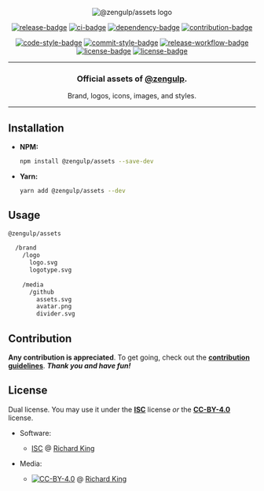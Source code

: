 <!-- Logo -->
<p align="center">
  <img src="https://cdn.jsdelivr.net/npm/@zengulp/assets@1.0.4/brand/media/github/assets.svg" alt="@zengulp/assets logo" />
</p>

<!-- Badges - 1st row -->
<p align="center">
  <!-- NPM badge -->
  <a href="https://www.npmjs.com/package/@zengulp/assets"><img src="https://img.shields.io/npm/v/@zengulp/assets?color=brightgreen&style=flat-square" alt="release-badge"></a>
  <!-- CI badge -->
  <a href="https://github.com/zengulp/assets/actions?query=workflow%3Aci"><img src="https://github.com/zengulp/assets/workflows/ci/badge.svg?style=flat-square" alt="ci-badge"></a>
  <!-- Dependency badge -->
  <a href="https://libraries.io/github/zengulp/assets"><img src="https://img.shields.io/badge/dependabot-enabled-brightgreen.svg?style=flat-square" alt="dependency-badge"></a>
  <!-- Contribution badge -->
  <a href="https://github.com/zengulp/assets/blob/master/.github/CONTRIBUTING.md"><img src="https://img.shields.io/badge/PRs-welcome-brightgreen.svg?style=flat-square" alt="contribution-badge"></a>
</p>

<!-- Badges - 2nd row -->
<p align="center">
  <!-- Code style badge -->
  <a href="https://standardjs.com"><img src="https://img.shields.io/badge/style-standardjs-f1d300.svg?style=flat-square" alt="code-style-badge"></a>
  <!-- Commit style badge -->
  <a href="https://commitizen.github.io/cz-cli"><img src="https://img.shields.io/badge/commit-commitizen-fe7d37.svg?style=flat-square" alt="commit-style-badge"></a>
  <!-- Release workflow badge -->
  <a href="https://semantic-release.gitbook.io/semantic-release"><img src="https://img.shields.io/badge/release-semantic--release-e10079.svg?style=flat-square" alt="release-workflow-badge"></a>
  <!-- License badge 1 -->
  <a href="https://github.com/zengulp/assets/blob/master/LICENSE.md"><img src="https://img.shields.io/badge/license-ISC-blue.svg?style=flat-square" alt="license-badge"></a>
  <!-- License badge 2 -->
  <a href="https://github.com/zengulp/assets/blob/master/LICENSE.md#creative-commons-attribution-40-international-public-license"><img src="https://img.shields.io/badge/license-CC--BY--4.0-blue.svg?style=flat-square" alt="license-badge"></a>  
</p>

---

<h3 align="center">
  Official assets of <b><a href="https://github.com/zengulp">@zengulp</a></b>.
</h3>

<p align="center">
  Brand, logos, icons, images, and styles.
</p>

---

## Installation

- **NPM:**

  ```bash
  npm install @zengulp/assets --save-dev
  ```

- **Yarn:**

  ```bash
  yarn add @zengulp/assets --dev
  ```

## Usage

```bash
@zengulp/assets
  
  /brand
    /logo
      logo.svg
      logotype.svg
        
    /media
      /github
        assets.svg
        avatar.png
        divider.svg
```

## Contribution

**Any contribution is appreciated**. To get going, check out the 
[**contribution guidelines**][url-contrib-doc]. ***Thank you and have fun!***

## License

Dual license. You may use it under the [**ISC**][url-license-isc] license *or* 
the	[**CC-BY-4.0**][url-license-cc4] license.

- Software:
  - [ISC][url-license-doc-isc] @ [Richard King](https://www.richrdkng.com)

- Media:
  - [![CC-BY-4.0][image-cc4]][url-license-doc-cc4] @ [Richard King](https://www.richrdkng.com)


  <!--- References ============================================================================ -->

  <!--- Images -->
  [image-cc4]: https://i.creativecommons.org/l/by/4.0/88x31.png

  <!--- URLs -->
  [url-license-doc-isc]: https://github.com/zengulp/assets/blob/master/LICENSE.md#isc-license
  [url-license-doc-cc4]: https://github.com/zengulp/assets/blob/master/LICENSE.md#creative-commons-attribution-40-international-public-license  
  [url-license-isc]:     https://choosealicense.com/licenses/isc/
  [url-license-cc4]:     https://creativecommons.org/licenses/by/4.0/
  [url-contrib-doc]:     https://github.com/zengulp/assets/blob/master/.github/CONTRIBUTING.md
